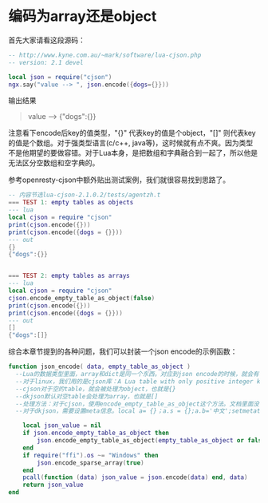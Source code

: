 # 编码为array还是object

首先大家请看这段源码：
```lua
-- http://www.kyne.com.au/~mark/software/lua-cjson.php
-- version: 2.1 devel

local json = require("cjson")
ngx.say("value --> ", json.encode({dogs={}}))
```

输出结果
> value --> {"dogs":{}}

注意看下encode后key的值类型，"{}" 代表key的值是个object，"[]" 则代表key的值是个数组。对于强类型语言(c/c++, java等)，这时候就有点不爽。因为类型不是他期望的要做容错。对于Lua本身，是把数组和字典融合到一起了，所以他是无法区分空数组和空字典的。

参考openresty-cjson中额外贴出测试案例，我们就很容易找到思路了。

```lua
-- 内容节选lua-cjson-2.1.0.2/tests/agentzh.t
=== TEST 1: empty tables as objects
--- lua
local cjson = require "cjson"
print(cjson.encode({}))
print(cjson.encode({dogs = {}}))
--- out
{}
{"dogs":{}}


=== TEST 2: empty tables as arrays
--- lua
local cjson = require "cjson"
cjson.encode_empty_table_as_object(false)
print(cjson.encode({}))
print(cjson.encode({dogs = {}}))
--- out
[]
{"dogs":[]}
```

综合本章节提到的各种问题，我们可以封装一个json encode的示例函数：

```lua
function json_encode( data, empty_table_as_object )
  --Lua的数据类型里面，array和dict是同一个东西。对应到json encode的时候，就会有不同的判断
  --对于linux，我们用的是cjson库：A Lua table with only positive integer keys of type number will be encoded as a JSON array. All other tables will be encoded as a JSON object.
  --cjson对于空的table，就会被处理为object，也就是{}
  --dkjson默认对空table会处理为array，也就是[]
  --处理方法：对于cjson，使用encode_empty_table_as_object这个方法。文档里面没有，看源码
  --对于dkjson，需要设置meta信息。local a= {}；a.s = {};a.b='中文';setmetatable(a.s,  { __jsontype = 'object' });ngx.say(comm.json_encode(a))

    local json_value = nil
    if json.encode_empty_table_as_object then
        json.encode_empty_table_as_object(empty_table_as_object or false) -- 空的table默认为array
    end
    if require("ffi").os ~= "Windows" then
        json.encode_sparse_array(true)
    end
    pcall(function (data) json_value = json.encode(data) end, data)
    return json_value
end
```
